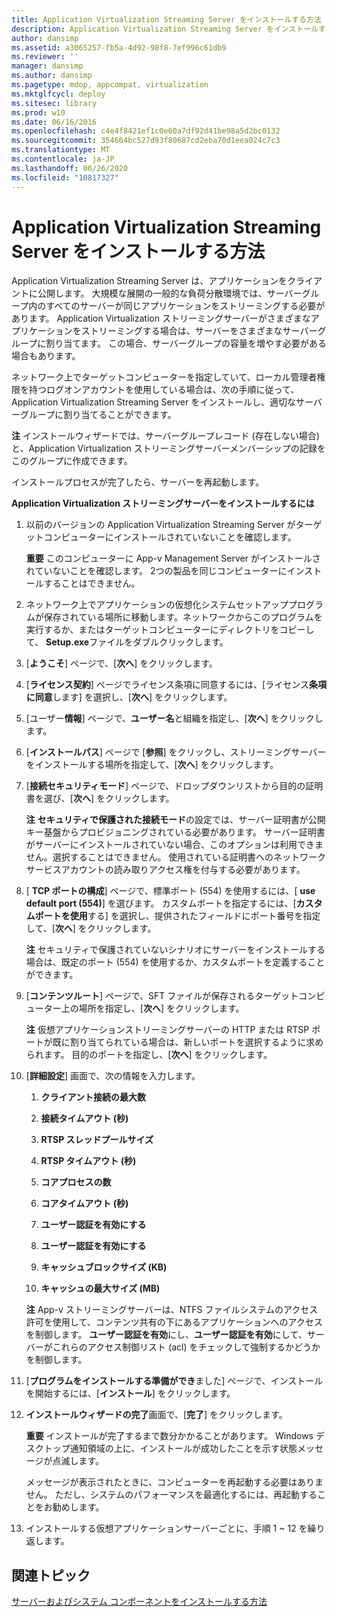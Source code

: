```yaml
---
title: Application Virtualization Streaming Server をインストールする方法
description: Application Virtualization Streaming Server をインストールする方法
author: dansimp
ms.assetid: a3065257-fb5a-4d92-98f8-7ef996c61db9
ms.reviewer: ''
manager: dansimp
ms.author: dansimp
ms.pagetype: mdop, appcompat, virtualization
ms.mktglfcycl: deploy
ms.sitesec: library
ms.prod: w10
ms.date: 06/16/2016
ms.openlocfilehash: c4e4f8421ef1c0e60a7df92d41be98a5d2bc0132
ms.sourcegitcommit: 354664bc527d93f80687cd2eba70d1eea024c7c3
ms.translationtype: MT
ms.contentlocale: ja-JP
ms.lasthandoff: 06/26/2020
ms.locfileid: "10817327"
---
```

# Application Virtualization Streaming Server をインストールする方法


Application Virtualization Streaming Server は、アプリケーションをクライアントに公開します。 大規模な展開の一般的な負荷分散環境では、サーバーグループ内のすべてのサーバーが同じアプリケーションをストリーミングする必要があります。 Application Virtualization ストリーミングサーバーがさまざまなアプリケーションをストリーミングする場合は、サーバーをさまざまなサーバーグループに割り当てます。 この場合、サーバーグループの容量を増やす必要がある場合もあります。

ネットワーク上でターゲットコンピューターを指定していて、ローカル管理者権限を持つログオンアカウントを使用している場合は、次の手順に従って、Application Virtualization Streaming Server をインストールし、適切なサーバーグループに割り当てることができます。

**注** インストールウィザードでは、サーバーグループレコード (存在しない場合) と、Application Virtualization ストリーミングサーバーメンバーシップの記録をこのグループに作成できます。

 

インストールプロセスが完了したら、サーバーを再起動します。

**Application Virtualization ストリーミングサーバーをインストールするには**

1.  以前のバージョンの Application Virtualization Streaming Server がターゲットコンピューターにインストールされていないことを確認します。

    **重要** このコンピューターに App-v Management Server がインストールされていないことを確認します。 2つの製品を同じコンピューターにインストールすることはできません。

     

2.  ネットワーク上でアプリケーションの仮想化システムセットアッププログラムが保存されている場所に移動します。ネットワークからこのプログラムを実行するか、またはターゲットコンピューターにディレクトリをコピーして、 **Setup.exe**ファイルをダブルクリックします。

3.  [**ようこそ**] ページで、[**次へ**] をクリックします。

4.  [**ライセンス契約**] ページでライセンス条項に同意するには、[ライセンス**条項に同意**します] を選択し、[**次へ**] をクリックします。

5.  [ユーザー**情報**] ページで、**ユーザー名**と組織を指定し、[**次へ**] をクリックします。

6.  [**インストールパス**] ページで [**参照**] をクリックし、ストリーミングサーバーをインストールする場所を指定して、[**次へ**] をクリックします。

7.  [**接続セキュリティモード**] ページで、ドロップダウンリストから目的の証明書を選び、[**次へ**] をクリックします。

    **注** **セキュリティで保護された接続モード**の設定では、サーバー証明書が公開キー基盤からプロビジョニングされている必要があります。 サーバー証明書がサーバーにインストールされていない場合、このオプションは利用できません。選択することはできません。 使用されている証明書へのネットワークサービスアカウントの読み取りアクセス権を付与する必要があります。

     

8.  [ **TCP ポートの構成**] ページで、標準ポート (554) を使用するには、[ **use default port (554)**] を選びます。 カスタムポートを指定するには、[**カスタムポートを使用**する] を選択し、提供されたフィールドにポート番号を指定して、[**次へ**] をクリックします。

    **注** セキュリティで保護されていないシナリオにサーバーをインストールする場合は、既定のポート (554) を使用するか、カスタムポートを定義することができます。

     

9.  [**コンテンツルート**] ページで、SFT ファイルが保存されるターゲットコンピューター上の場所を指定し、[**次へ**] をクリックします。

    **注** 仮想アプリケーションストリーミングサーバーの HTTP または RTSP ポートが既に割り当てられている場合は、新しいポートを選択するように求められます。 目的のポートを指定し、[**次へ**] をクリックします。

     

10. [**詳細設定**] 画面で、次の情報を入力します。

    1.  **クライアント接続の最大数**

    2.  **接続タイムアウト (秒)**

    3.  **RTSP スレッドプールサイズ**

    4.  **RTSP タイムアウト (秒)**

    5.  **コアプロセスの数**

    6.  **コアタイムアウト (秒)**

    7.  **ユーザー認証を有効にする**

    8.  **ユーザー認証を有効にする**

    9.  **キャッシュブロックサイズ (KB)**

    10. **キャッシュの最大サイズ (MB)**

    **注** App-v ストリーミングサーバーは、NTFS ファイルシステムのアクセス許可を使用して、コンテンツ共有の下にあるアプリケーションへのアクセスを制御します。 **ユーザー認証を有効**にし、**ユーザー認証を有効**にして、サーバーがこれらのアクセス制御リスト (acl) をチェックして強制するかどうかを制御します。

     

11. [**プログラムをインストールする準備ができ**ました] ページで、インストールを開始するには、[**インストール**] をクリックします。

12. **インストールウィザードの完了**画面で、[**完了**] をクリックします。

    **重要** インストールが完了するまで数分かかることがあります。 Windows デスクトップ通知領域の上に、インストールが成功したことを示す状態メッセージが点滅します。

    メッセージが表示されたときに、コンピューターを再起動する必要はありません。 ただし、システムのパフォーマンスを最適化するには、再起動することをお勧めします。

     

13. インストールする仮想アプリケーションサーバーごとに、手順 1 ~ 12 を繰り返します。

## 関連トピック


[サーバーおよびシステム コンポーネントをインストールする方法](how-to-install-the-servers-and-system-components.md)

 

 






